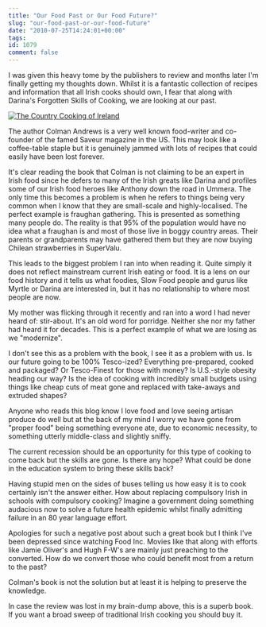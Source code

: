 ```yaml
---
title: "Our Food Past or Our Food Future?"
slug: "our-food-past-or-our-food-future"
date: "2010-07-25T14:24:01+00:00"
tags:
id: 1079
comment: false
---
```


I was given this heavy tome by the publishers to review and months later I'm finally getting my thoughts down. Whilst it is a fantastic collection of recipes and information that all Irish cooks should own, I fear that along with Darina's Forgotten Skills of Cooking, we are looking at our past.

[![](https://conoroneill.com.s3.amazonaws.com/wp-content/uploads/2010/07/9780811866705_norm.jpg "The Country Cooking of Ireland")](https://conoroneill.com.s3.amazonaws.com/wp-content/uploads/2010/07/9780811866705_norm.jpg)

The author Colman Andrews is a very well known food-writer and co-founder of the famed Saveur magazine in the US. This may look like a coffee-table staple but it is genuinely jammed with lots of recipes that could easily have been lost forever.

It's clear reading the book that Colman is not claiming to be an expert in Irish food since he defers to many of the Irish greats like Darina and profiles some of our Irish food heroes like Anthony down the road in Ummera. The only time this becomes a problem is when he refers to things being very common when I know that they are small-scale and highly-localised.  The perfect example is fraughan gathering. This is presented as something many people do. The reality is that 95% of the population would have no idea what a fraughan is and most of those live in boggy country areas. Their parents or grandparents may have gathered them but they are now buying Chilean strawberries in SuperValu.

This leads to the biggest problem I ran into when reading it. Quite simply it does not reflect mainstream current Irish eating or food. It is a lens on our food history and it tells us what foodies, Slow Food people and gurus like Myrtle or Darina are interested in, but it has no relationship to where most people are now.

My mother was flicking through it recently and ran into a word I had never heard of: stir-about. It's an old word for porridge. Neither she nor my father had heard it for decades. This is a perfect example of what we are losing as we "modernize".

I don't see this as a problem with the book, I see it as a problem with us. Is our future going to be 100% Tesco-ized? Everything pre-prepared, cooked and packaged? Or Tesco-Finest for those with money? Is U.S.-style obesity heading our way? Is the idea of cooking with incredibly small budgets using things like cheap cuts of meat gone and replaced with take-aways and extruded shapes?

Anyone who reads this blog know I love food and love seeing artisan produce do well but at the back of my mind I worry we have gone from "proper food" being something everyone ate, due to economic necessity, to something utterly middle-class and slightly sniffy.

The current recession should be an opportunity for this type of cooking to come back but the skills are gone. Is there any hope? What could be done in the education system to bring these skills back?

Having stupid men on the sides of buses telling us how easy it is to cook certainly isn't the answer either. How about replacing compulsory Irish in schools with compulsory cooking? Imagine a government doing something audacious now to solve a future health epidemic whilst finally admitting failure in an 80 year language effort.

Apologies for such a negative post about such a great book but I think I've been depressed since watching Food Inc. Movies like that along with efforts like Jamie Oliver's and Hugh F-W's are mainly just preaching to the converted. How do we convert those who could benefit most from a return to the past?

Colman's book is not the solution but at least it is helping to preserve the knowledge.

In case the review was lost in my brain-dump above, this is a superb book. If you want a broad sweep of traditional Irish cooking you should buy it.
